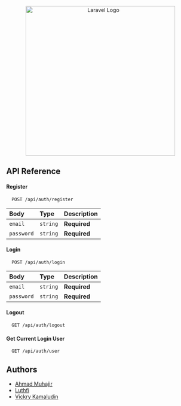 <p align="center"><a href="https://laravel.com" target="_blank"><img src="https://raw.githubusercontent.com/laravel/art/master/logo-lockup/5%20SVG/2%20CMYK/1%20Full%20Color/laravel-logolockup-cmyk-red.svg" width="400" alt="Laravel Logo"></a></p>


## API Reference

#### Register

```
  POST /api/auth/register
```

| Body | Type     | Description                |
| :-------- | :------- | :------------------------- |
| `email` | `string` | **Required** |
| `password` | `string` | **Required** |

#### Login

```
  POST /api/auth/login
```

| Body | Type     | Description                       |
| :-------- | :------- | :-------------------------------- |
| `email`      | `string` | **Required** |
| `password`      | `string` | **Required** |

#### Logout

```
  GET /api/auth/logout
```

#### Get Current Login User

```
  GET /api/auth/user
```


## Authors

- [Ahmad Muhajir](https://www.github.com/JeremyJFN71)
- [Luthfi](https://www.github.com/Kaizen1410)
- [Vickry Kamaludin](https://www.github.com/Vickry19)

